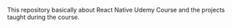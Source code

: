 This repository basically about React Native Udemy Course and the projects
taught during the course.
